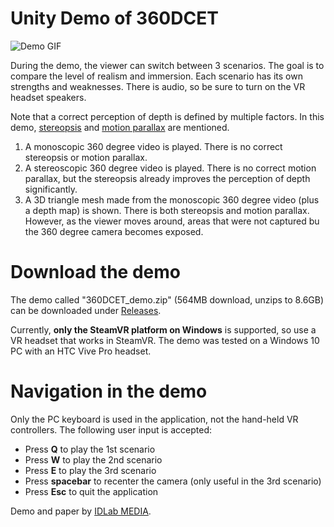 # Unity Demo of 360DCET

![Demo GIF](https://github.com/IDLabMedia/360DCET/blob/main/docs/demo.gif)

During the demo, the viewer can switch between 3 scenarios. The goal is to compare the level of realism and immersion. Each scenario has its own strengths and weaknesses. There is audio, so be sure to turn on the VR headset speakers.

Note that a correct perception of depth is defined by multiple factors. In this demo, [stereopsis](https://en.wikipedia.org/wiki/Stereopsis) and [motion parallax](https://en.wikipedia.org/wiki/Parallax) are mentioned.

1. A monoscopic 360 degree video is played. There is no correct stereopsis or motion parallax.
2. A stereoscopic 360 degree video is played. There is no correct motion parallax, but the stereopsis already improves the perception of depth significantly.
3. A 3D triangle mesh made from the monoscopic 360 degree video (plus a depth map) is shown. There is both stereopsis and motion parallax. However, as the viewer moves around, areas that were not captured bu the 360 degree camera becomes exposed.

# Download the demo

The demo called "360DCET_demo.zip" (564MB download, unzips to 8.6GB) can be downloaded under [Releases](https://github.com/IDLabMedia/360DCET/releases).

Currently, **only the SteamVR platform on Windows** is supported, so use a VR headset that works in SteamVR. The demo was tested on a Windows 10 PC with an HTC Vive Pro headset. 

# Navigation in the demo

Only the PC keyboard is used in the application, not the hand-held VR controllers. The following user input is accepted:

- Press **Q** to play the 1st scenario
- Press **W** to play the 2nd scenario
- Press **E** to play the 3rd scenario
- Press **spacebar** to recenter the camera (only useful in the 3rd scenario)
- Press **Esc** to quit the application

Demo and paper by [IDLab MEDIA](https://media.idlab.ugent.be/).
